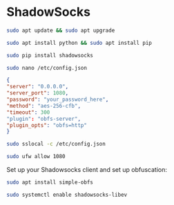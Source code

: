 # ShadowSocks

```bash
sudo apt update && sudo apt upgrade
```
```bash
sudo apt install python && sudo apt install pip
```
```bash
sudo pip install shadowsocks
```
```bash
sudo nano /etc/config.json
```
```json
{
"server": "0.0.0.0",
"server_port": 1080,
"password": "your_password_here",
"method": "aes-256-cfb",
"timeout": 300
"plugin": "obfs-server",
"plugin_opts": "obfs=http"
}
```
```bash
sudo sslocal -c /etc/config.json
```
```bash
sudo ufw allow 1080
```
Set up your Shadowsocks client and set up obfuscation:

```bash
sudo apt install simple-obfs
```
```bash
sudo systemctl enable shadowsocks-libev
```

